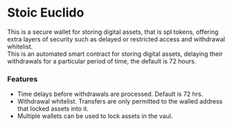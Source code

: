 # Stoic Euclido  

This is a secure wallet for storing digital assets, that is spl tokens, offering extra layers of security 
such as delayed or restricted access and withdrawal whitelist.   
This is an automated smart contract for storing digital assets, delaying their withdrawals for a particular period of time, 
the default is 72 hours.   

### Features  
- Time delays before withdrawals are processed. Default is 72 hrs.  
- Withdrawal whitelist. Transfers are only permitted to the walled address that locked assets into it.  
- Multiple wallets can be used to lock assets in the vaul.  
